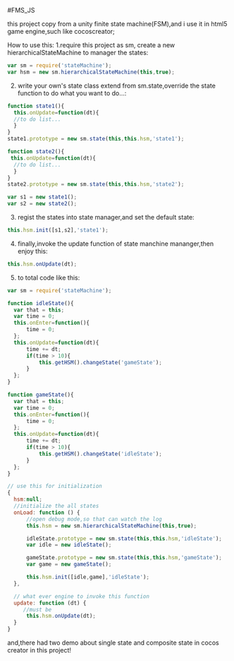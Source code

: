 #FMS_JS

this project copy from a unity finite state machine(FSM),and i use it in html5 game engine,such like cocoscreator;

How to use this:
  1.require this project as sm, create a new hierarchicalStateMachine to manager the states:
  ```javascript
  var sm = require('stateMachine');
  var hsm = new sm.hierarchicalStateMachine(this,true);
  ```
  2. write your own's state class extend from sm.state,override the state function to do what you want to do...:
  ```javascript
  function state1(){
    this.onUpdate=function(dt){
    //to do list...
    }
  }
  state1.prototype = new sm.state(this,this.hsm,'state1');
  
  function state2(){
   this.onUpdate=function(dt){
    //to do list...
    }
  }
  state2.prototype = new sm.state(this,this.hsm,'state2');
  
  var s1 = new state1();
  var s2 = new state2();
  ```
  3. regist the states into state manager,and set the default state:
  ```javascript
  this.hsm.init([s1,s2],'state1');
  ```
  4. finally,invoke the update function of state manchine mananger,then enjoy this:
  ```javascript
  this.hsm.onUpdate(dt);
  ```
  5. to total code like this:
  ```javascript
  var sm = require('stateMachine');

  function idleState(){
    var that = this;
    var time = 0;
    this.onEnter=function(){
        time = 0;
    };
    this.onUpdate=function(dt){
        time += dt;
        if(time > 10){
            this.getHSM().changeState('gameState');
        }
    };
  }

  function gameState(){
    var that = this;
    var time = 0;
    this.onEnter=function(){
        time = 0;
    };
    this.onUpdate=function(dt){
        time += dt;
        if(time > 10){
            this.getHSM().changeState('idleState');
        }
    };
  }

  // use this for initialization
  {
    hsm:null;
    //initialize the all states
    onLoad: function () {
        //open debug mode,so that can watch the log
        this.hsm = new sm.hierarchicalStateMachine(this,true);
  
        idleState.prototype = new sm.state(this,this.hsm,'idleState');
        var idle = new idleState();
  
        gameState.prototype = new sm.state(this,this.hsm,'gameState');
        var game = new gameState();
  
        this.hsm.init([idle,game],'idleState');
    },
  
    // what ever engine to invoke this function
    update: function (dt) {
       //must be
        this.hsm.onUpdate(dt);
    }
  }
  ```
  
  and,there had two demo about single state and composite state in cocos creator in this project!
